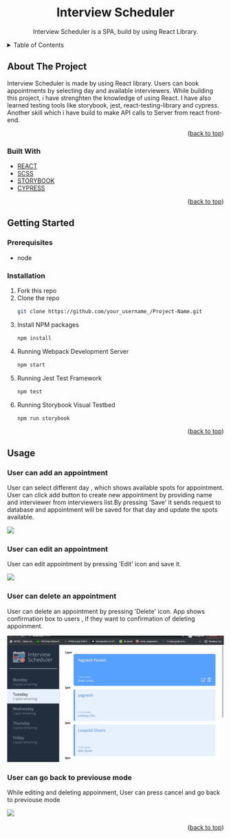 
<!-- PROJECT LOGO -->
<br />
<div align="center">
  <h1 align="center">Interview Scheduler</h1>
  <p align="center">
    Interview Scheduler is a SPA, build by using React Library.
  </p>
</div>


<!-- TABLE OF CONTENTS -->
<details>
  <summary>Table of Contents</summary>
  <ol>
    <li>
      <a href="#about-the-project">About The Project</a>
      <ul>
        <li><a href="#built-with">Built With</a></li>
      </ul>
    </li>
    <li>
      <a href="#getting-started">Getting Started</a>
      <ul>
        <li><a href="#prerequisites">Prerequisites</a></li>
        <li><a href="#installation">Installation</a></li>
      </ul>
    </li>
    <li><a href="#usage">Usage</a></li>
  </ol>
</details>



<!-- ABOUT THE PROJECT -->
## About The Project

Interview Scheduler is made by using React library. Users can book appointments by selecting day and available interviewers. While building this project, i have strenghten the knowledge of using React. I have also learned testing tools like storybook, jest, react-testing-library and cypress. Another skill which i have build to make API calls to Server from react front-end. 
<p align="right">(<a href="#top">back to top</a>)</p>



### Built With

* [REACT](https://reactjs.org/)
* [SCSS](https://sass-lang.com/documentation/syntax)
* [STORYBOOK](https://storybook.js.org/)
* [CYPRESS](https://www.cypress.io/)


<p align="right">(<a href="#top">back to top</a>)</p>


<!-- GETTING STARTED -->
## Getting Started

### Prerequisites

* node

### Installation

1. Fork this repo
2. Clone the repo
   ```sh
   git clone https://github.com/your_username_/Project-Name.git
   ```
3. Install NPM packages
   ```sh
   npm install
   ```
4. Running Webpack Development Server
   ```sh
   npm start
   ```
5. Running Jest Test Framework
   ```sh
   npm test
   ```
6. Running Storybook Visual Testbed
   ```sh
   npm run storybook
   ```

<p align="right">(<a href="#top">back to top</a>)</p>



<!-- USAGE EXAMPLES -->
## Usage

### User can add an appointment
User can select different day , which shows available spots for appointment. User can click add button to create new appointment by providing name and interviewer from interviewers list.By pressing 'Save' it sends request to database and appointment will be saved for that day and update the spots available.

<img src='https://github.com/YagneshP/scheduler/blob/master/docs/create_appointment.gif'>

### User can edit an appointment
User can edit appointment by pressing 'Edit' icon and save it.

<img src='https://github.com/YagneshP/scheduler/blob/master/docs/edit_appointmment.gif'>

### User can delete an appointment
User can delete an appointment by pressing 'Delete' icon. App shows confirmation box to users , if they want to confirmation of deleting appoinment.

<img src='https://github.com/YagneshP/scheduler/blob/master/docs/delete_appointment.gif' >

### User can go back to previouse mode
While editing and deleting appoinment, User can press cancel and go back to previouse mode

<img src='https://github.com/YagneshP/scheduler/blob/master/docs/prev_mode.gif' >

<p align="right">(<a href="#top">back to top</a>)</p>




